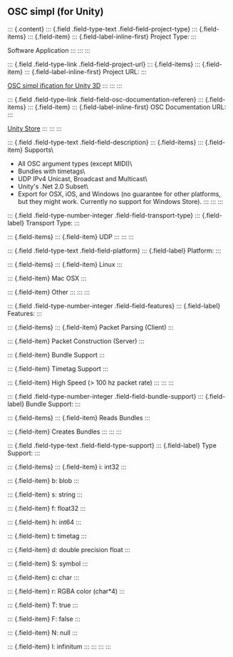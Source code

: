 ## OSC simpl (for Unity)

::: {.content}
::: {.field .field-type-text .field-field-project-type}
::: {.field-items}
::: {.field-item}
::: {.field-label-inline-first}
Project Type:
:::

Software Application
:::
:::
:::

::: {.field .field-type-link .field-field-project-url}
::: {.field-items}
::: {.field-item}
::: {.field-label-inline-first}
Project URL:
:::

[OSC simpl ification for Unity
3D](https://web.archive.org/web/20201028120730/https://assetstore.unity.com/packages/tools/input-management/osc-simpl-53710)
:::
:::
:::

::: {.field .field-type-link .field-field-osc-documentation-referen}
::: {.field-items}
::: {.field-item}
::: {.field-label-inline-first}
OSC Documentation URL:
:::

[Unity
Store](https://web.archive.org/web/20201028120730/https://assetstore.unity.com/packages/tools/input-management/osc-simpl-53710)
:::
:::
:::

::: {.field .field-type-text .field-field-description}
::: {.field-items}
::: {.field-item}
Supports\
- All OSC argument types (except MIDI)\
- Bundles with timetags\
- UDP IPv4 Unicast, Broadcast and Multicast\
- Unity\'s .Net 2.0 Subset\
- Export for OSX, iOS, and Windows (no guarantee for other platforms,
but they might work. Currently no support for Windows Store).
:::
:::
:::

::: {.field .field-type-number-integer .field-field-transport-type}
::: {.field-label}
Transport Type:
:::

::: {.field-items}
::: {.field-item}
UDP
:::
:::
:::

::: {.field .field-type-text .field-field-platform}
::: {.field-label}
Platform:
:::

::: {.field-items}
::: {.field-item}
Linux
:::

::: {.field-item}
Mac OSX
:::

::: {.field-item}
Other
:::
:::
:::

::: {.field .field-type-number-integer .field-field-features}
::: {.field-label}
Features:
:::

::: {.field-items}
::: {.field-item}
Packet Parsing (Client)
:::

::: {.field-item}
Packet Construction (Server)
:::

::: {.field-item}
Bundle Support
:::

::: {.field-item}
Timetag Support
:::

::: {.field-item}
High Speed (\> 100 hz packet rate)
:::
:::
:::

::: {.field .field-type-number-integer .field-field-bundle-support}
::: {.field-label}
Bundle Support:
:::

::: {.field-items}
::: {.field-item}
Reads Bundles
:::

::: {.field-item}
Creates Bundles
:::
:::
:::

::: {.field .field-type-text .field-field-type-support}
::: {.field-label}
Type Support:
:::

::: {.field-items}
::: {.field-item}
i: int32
:::

::: {.field-item}
b: blob
:::

::: {.field-item}
s: string
:::

::: {.field-item}
f: float32
:::

::: {.field-item}
h: int64
:::

::: {.field-item}
t: timetag
:::

::: {.field-item}
d: double precision float
:::

::: {.field-item}
S: symbol
:::

::: {.field-item}
c: char
:::

::: {.field-item}
r: RGBA color (char\*4)
:::

::: {.field-item}
T: true
:::

::: {.field-item}
F: false
:::

::: {.field-item}
N: null
:::

::: {.field-item}
I: infinitum
:::
:::
:::
:::
